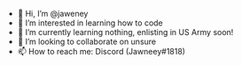 - 👋 Hi, I’m @jaweney
- 👀 I’m interested in learning how to code
- 🌱 I’m currently learning nothing, enlisting in US Army soon!
- 💞️ I’m looking to collaborate on unsure
- 📫 How to reach me: Discord (Jawneey#1818)

<!---
jaweney/jaweney is a ✨ special ✨ repository because its `README.md` (this file) appears on your GitHub profile.
You can click the Preview link to take a look at your changes.
--->
